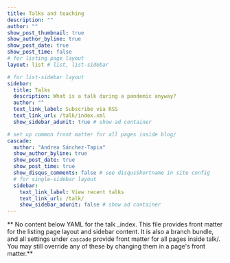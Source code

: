 ```yaml
---
title: Talks and teaching
description: ""
author: ""
show_post_thumbnail: true
show_author_byline: true
show_post_date: true
show_post_time: false
# for listing page layout
layout: list # list, list-sidebar

# for list-sidebar layout
sidebar: 
  title: Talks
  description: What is a talk during a pandemic anyway?
  author: ""
  text_link_label: Subscribe via RSS
  text_link_url: /talk/index.xml
  show_sidebar_adunit: true # show ad container

# set up common front matter for all pages inside blog/
cascade:
  author: "Andrea Sánchez-Tapia"
  show_author_byline: true
  show_post_date: true
  show_post_time: true
  show_disqus_comments: false # see disqusShortname in site config
  # for single-sidebar layout
  sidebar:
    text_link_label: View recent talks
    text_link_url: /talk/
    show_sidebar_adunit: false # show ad container
---
```


** No content below YAML for the talk _index. This file provides front matter for the listing page layout and sidebar content. It is also a branch bundle, and all settings under `cascade` provide front matter for all pages inside talk/. You may still override any of these by changing them in a page's front matter.**
